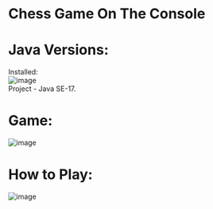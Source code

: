 # Chess Game On The Console
# Java Versions:
Installed:                                                                                                                   
![image](https://github.com/Emanuelsmcastro/ChessGameOnTheConsole/assets/93106680/4c02a10d-14bb-4440-a7b6-fb7456d7724e)                         
Project - Java SE-17.
# Game: 
![image](https://github.com/Emanuelsmcastro/ChessGameOnTheConsole/assets/93106680/680daa40-459c-44d2-b3e3-3d29930e4ac7)
# How to Play:
![image](https://github.com/Emanuelsmcastro/ChessGameOnTheConsole/assets/93106680/a67d3f9d-82c6-4989-8c6c-92c924dc7b53)

